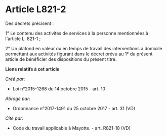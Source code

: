 # Article L821-2

Des décrets précisent : 

1° Le contenu des activités de services à la personne mentionnées à l'article L. 821-1 ; 

2° Un plafond en valeur ou en temps de travail des interventions à domicile permettant aux activités figurant dans le décret
prévu au 1° du présent article de bénéficier des dispositions du présent titre.

**Liens relatifs à cet article**

_Créé par_:

  - Loi n°2015-1268 du 14 octobre 2015 - art. 10

_Abrogé par_:

  - Ordonnance n°2017-1491 du 25 octobre 2017 - art. 31 (VD)

_Cité par_:

  - Code du travail applicable à Mayotte. - art. R821-18 (VD)
